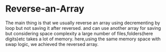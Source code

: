 # Reverse-an-Array
The main thing is that we usually reverse an array using decrementing by loop but not saving it after reversed.
and can use another array for saving but considering space complexity
a large number of files,folders(here digits)etc takes a lot of memory.
here,using the same memory space with swap logic, we achieved the reversed array.

